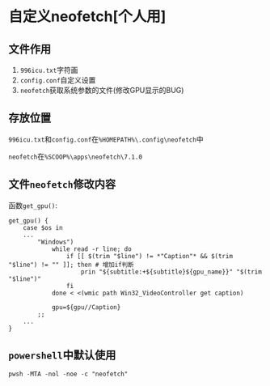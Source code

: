 # 自定义neofetch[个人用]

## 文件作用

1. `996icu.txt`字符画
2. `config.conf`自定义设置
3. `neofetch`获取系统参数的文件(修改GPU显示的BUG)

## 存放位置

`996icu.txt`和`config.conf`在`%HOMEPATH%\.config\neofetch`中

`neofetch`在`%SCOOP%\apps\neofetch\7.1.0`

## 文件`neofetch`修改内容

函数`get_gpu()`:

~~~shell
get_gpu() {
    case $os in
    ...
        "Windows")
            while read -r line; do
                if [[ $(trim "$line") != *"Caption"* && $(trim "$line") != "" ]]; then # 增加if判断
                    prin "${subtitle:+${subtitle}${gpu_name}}" "$(trim "$line")"
                fi
            done < <(wmic path Win32_VideoController get caption)

            gpu=${gpu//Caption}
        ;;
    ...
}  
~~~

## `powershell`中默认使用

`pwsh -MTA -nol -noe -c "neofetch"`
